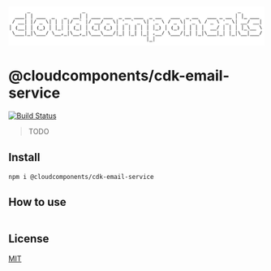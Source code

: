 ![cloudcomponents Logo](/logo.png?raw=true)

# @cloudcomponents/cdk-email-service

[![Build Status](https://travis-ci.org/cloudcomponents/cdk-components.svg?branch=master)](https://travis-ci.org/cloudcomponents/cdk-components)

> TODO

## Install

```bash
npm i @cloudcomponents/cdk-email-service
```

## How to use

```typescript
```

## License

[MIT](../../LICENSE)
